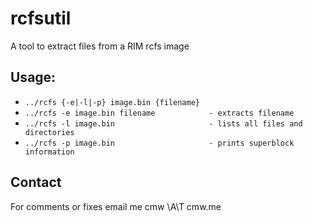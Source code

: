 rcfsutil
========
A tool to extract files from a RIM rcfs image

## Usage:
* `../rcfs {-e|-l|-p} image.bin {filename}`
* `../rcfs -e image.bin filename            - extracts filename`
* `../rcfs -l image.bin                     - lists all files and directories`
* `../rcfs -p image.bin                     - prints superblock information`

## Contact
For comments or fixes email me cmw \A\T cmw.me

